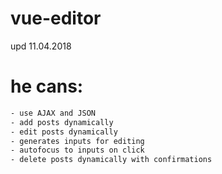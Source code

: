 # vue-editor

upd 11.04.2018

# he cans:

```sh
- use AJAX and JSON
- add posts dynamically
- edit posts dynamically
- generates inputs for editing
- autofocus to inputs on click
- delete posts dynamically with confirmations
```